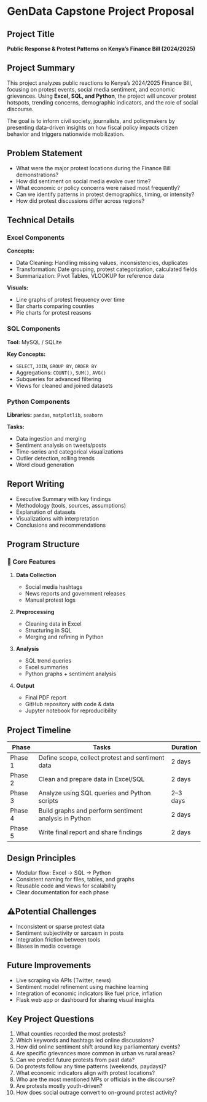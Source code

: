 # GenData Capstone Project Proposal

## Project Title  
**Public Response & Protest Patterns on Kenya’s Finance Bill (2024/2025)**



## Project Summary  
This project analyzes public reactions to Kenya’s 2024/2025 Finance Bill, focusing on protest events, social media sentiment, and economic grievances. Using **Excel, SQL, and Python**, the project will uncover protest hotspots, trending concerns, demographic indicators, and the role of social discourse.

The goal is to inform civil society, journalists, and policymakers by presenting data-driven insights on how fiscal policy impacts citizen behavior and triggers nationwide mobilization.



## Problem Statement  

- What were the major protest locations during the Finance Bill demonstrations?  
- How did sentiment on social media evolve over time?  
- What economic or policy concerns were raised most frequently?  
- Can we identify patterns in protest demographics, timing, or intensity?  
- How did protest discussions differ across regions?



## Technical Details

### Excel Components
**Concepts:**  
- Data Cleaning: Handling missing values, inconsistencies, duplicates  
- Transformation: Date grouping, protest categorization, calculated fields  
- Summarization: Pivot Tables, VLOOKUP for reference data  

**Visuals:**  
- Line graphs of protest frequency over time  
- Bar charts comparing counties  
- Pie charts for protest reasons  



### SQL Components
**Tool:** MySQL / SQLite  

**Key Concepts:**  
- `SELECT`, `JOIN`, `GROUP BY`, `ORDER BY`  
- Aggregations: `COUNT()`, `SUM()`, `AVG()`  
- Subqueries for advanced filtering  
- Views for cleaned and joined datasets  



### Python Components
**Libraries:** `pandas`, `matplotlib`, `seaborn` 

**Tasks:**  
- Data ingestion and merging  
- Sentiment analysis on tweets/posts  
- Time-series and categorical visualizations  
- Outlier detection, rolling trends  
- Word cloud generation  


## Report Writing

- Executive Summary with key findings  
- Methodology (tools, sources, assumptions)  
- Explanation of datasets  
- Visualizations with interpretation  
- Conclusions and recommendations  



## Program Structure

### 🔹 Core Features

1. **Data Collection**  
   - Social media hashtags  
   - News reports and government releases  
   - Manual protest logs  

2. **Preprocessing**  
   - Cleaning data in Excel  
   - Structuring in SQL  
   - Merging and refining in Python  

3. **Analysis**  
   - SQL trend queries  
   - Excel summaries  
   - Python graphs + sentiment analysis  

4. **Output**  
   - Final PDF report  
   - GitHub repository with code & data  
   - Jupyter notebook for reproducibility  



## Project Timeline

| Phase     | Tasks                                                 | Duration  |
|-----------|-------------------------------------------------------|-----------|
| Phase 1   | Define scope, collect protest and sentiment data      | 2 days    |
| Phase 2   | Clean and prepare data in Excel/SQL                   | 2 days    |
| Phase 3   | Analyze using SQL queries and Python scripts          | 2–3 days  |
| Phase 4   | Build graphs and perform sentiment analysis in Python | 2 days    |
| Phase 5   | Write final report and share findings                 | 2 days    |



## Design Principles

- Modular flow: Excel → SQL → Python  
- Consistent naming for files, tables, and graphs  
- Reusable code and views for scalability  
- Clear documentation for each phase  



## ⚠Potential Challenges

- Inconsistent or sparse protest data  
- Sentiment subjectivity or sarcasm in posts  
- Integration friction between tools  
- Biases in media coverage  



## Future Improvements

- Live scraping via APIs (Twitter, news)  
- Sentiment model refinement using machine learning  
- Integration of economic indicators like fuel price, inflation  
- Flask web app or dashboard for sharing visual insights  



##  Key Project Questions

1. What counties recorded the most protests?  
2. Which keywords and hashtags led online discussions?  
3. How did online sentiment shift around key parliamentary events?  
4. Are specific grievances more common in urban vs rural areas?  
5. Can we predict future protests from past data?  
6. Do protests follow any time patterns (weekends, paydays)?  
7. What economic indicators align with protest locations?  
8. Who are the most mentioned MPs or officials in the discourse?  
9. Are protests mostly youth-driven?  
10. How does social outrage convert to on-ground protest activity?

